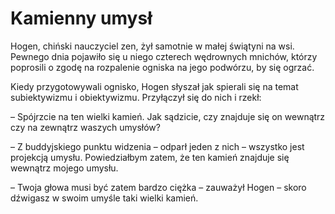 # Kamienny umysł

Hogen, chiński nauczyciel zen, żył samotnie w małej świątyni na wsi. Pewnego dnia pojawiło się u niego czterech wędrownych mnichów, którzy poprosili o zgodę na rozpalenie ogniska na jego podwórzu, by się ogrzać.

Kiedy przygotowywali ognisko, Hogen słyszał jak spierali się na temat subiektywizmu i obiektywizmu. Przyłączył się do nich i rzekł:

– Spójrzcie na ten wielki kamień. Jak sądzicie, czy znajduje się on wewnątrz czy na zewnątrz waszych umysłów?

– Z buddyjskiego punktu widzenia – odparł jeden z nich – wszystko jest projekcją umysłu. Powiedziałbym zatem, że ten kamień znajduje się wewnątrz mojego umysłu.

– Twoja głowa musi być zatem bardzo ciężka – zauważył Hogen – skoro dźwigasz w swoim umyśle taki wielki kamień.

